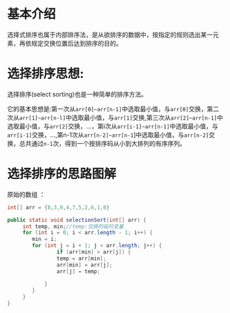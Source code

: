 # 基本介绍
选择式排序也属于内部排序法，是从欲排序的数据中，按指定的规则选出某一元素，再依规定交换位置后达到排序的目的。

# 选择排序思想:
选择排序(select sorting)也是一种简单的排序方法。

它的基本思想是:第一次从`arr[0]~arr[n-1]`中选取最小值，与`arr[0]`交换，第二次从`arr[1]~arr[n-l]`中选取最小值，与`arr[1]`交换,第三次从`arr[2]~arr[n-1]`中选取最小值，与`arr[2]`交换，…，第i次从`arr[i-1]~arr[n-1]`中选取最小值，与`arr[i-1]`交换，…,第n-1次从`arr[n-2]~arr[n-1`]中选取最小值，与`arr[n-2]`交换，总共通过`n-1`次，得到一个按排序码从小到大排列的有序序列。


# 选择排序的思路图解
原始的数组 ：
```java
int[] arr = {8,3,9,4,7,5,2,6,1,0}
```

```java
public static void selectionSort(int[] arr) {  
	 int temp, min;//temp:交换的临时变量  
	 for (int i = 0; i < arr.length - 1; i++) {  
        min = i;  
        for (int j = i + 1; j < arr.length; j++) {  
				if (arr[min] > arr[j]) {  
                temp = arr[min];  
                arr[min] = arr[j];  
                arr[j] = temp;  
              
            }  
		}
	 }
}
```